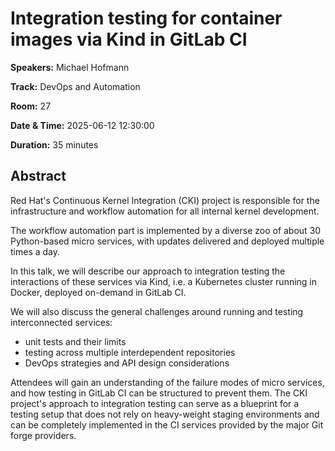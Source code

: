 # Integration testing for container images via Kind in GitLab CI

**Speakers:** Michael Hofmann
                    
**Track:** DevOps and Automation
                    
**Room:** 27
                    
**Date & Time:** 2025-06-12 12:30:00
                    
**Duration:** 35 minutes
                    
## Abstract
                    
Red Hat's Continuous Kernel Integration (CKI) project is responsible for the infrastructure and workflow automation for all internal kernel development.

The workflow automation part is implemented by a diverse zoo of about 30 Python-based micro services, with updates delivered and deployed multiple times a day.

In this talk, we will describe our approach to integration testing the interactions of these services via Kind, i.e. a Kubernetes cluster running in Docker, deployed on-demand in GitLab CI.

We will also discuss the general challenges around running and testing interconnected services:
- unit tests and their limits
- testing across multiple interdependent repositories
- DevOps strategies and API design considerations

Attendees will gain an understanding of the failure modes of micro services, and how testing in GitLab CI can be structured to prevent them. The CKI project's approach to integration testing can serve as a blueprint for a testing setup that does not rely on heavy-weight staging environments and can be completely implemented in the CI services provided by the major Git forge providers.
